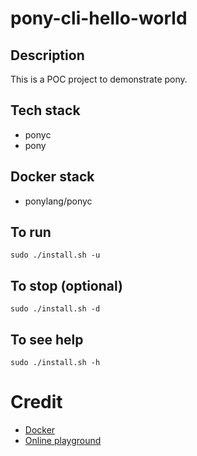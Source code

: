 # pony-cli-hello-world

## Description
This is a POC project to demonstrate pony.

## Tech stack
- ponyc
- pony

## Docker stack
- ponylang/ponyc

## To run
`sudo ./install.sh -u`

## To stop (optional)
`sudo ./install.sh -d`

## To see help
`sudo ./install.sh -h`

# Credit
- [Docker](https://hub.docker.com/r/ponylang/ponyc)
- [Online playground](https://playground.ponylang.io/)